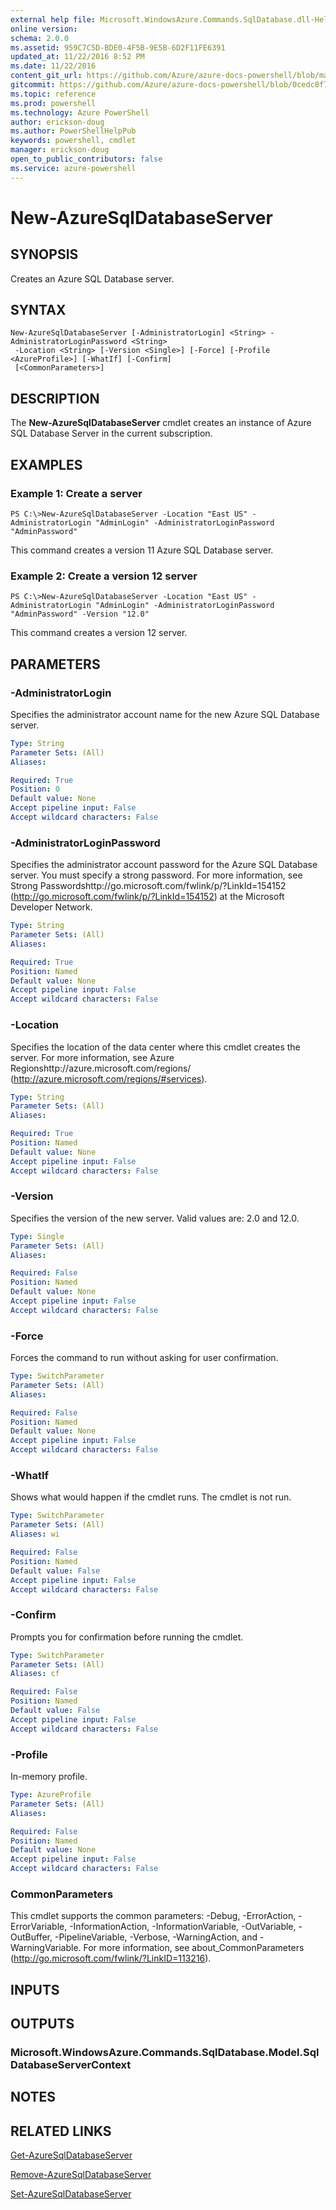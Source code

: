 ```yaml
---
external help file: Microsoft.WindowsAzure.Commands.SqlDatabase.dll-Help.xml
online version: 
schema: 2.0.0
ms.assetid: 959C7C5D-BDE0-4F5B-9E5B-6D2F11FE6391
updated_at: 11/22/2016 8:52 PM
ms.date: 11/22/2016
content_git_url: https://github.com/Azure/azure-docs-powershell/blob/master/azureps-cmdlets-docs/ServiceManagement/Azure.SQLDatabase/v0.9.8/New-AzureSqlDatabaseServer.md
gitcommit: https://github.com/Azure/azure-docs-powershell/blob/0cedc8f73bc96cf5ac4c69144e17b3de601fd3cc/azureps-cmdlets-docs/ServiceManagement/Azure.SQLDatabase/v0.9.8/New-AzureSqlDatabaseServer.md
ms.topic: reference
ms.prod: powershell
ms.technology: Azure PowerShell
author: erickson-doug
ms.author: PowerShellHelpPub
keywords: powershell, cmdlet
manager: erickson-doug
open_to_public_contributors: false
ms.service: azure-powershell
---
```


# New-AzureSqlDatabaseServer

## SYNOPSIS
Creates an Azure SQL Database server.

## SYNTAX

```
New-AzureSqlDatabaseServer [-AdministratorLogin] <String> -AdministratorLoginPassword <String>
 -Location <String> [-Version <Single>] [-Force] [-Profile <AzureProfile>] [-WhatIf] [-Confirm]
 [<CommonParameters>]
```

## DESCRIPTION
The **New-AzureSqlDatabaseServer** cmdlet creates an instance of Azure SQL Database Server in the current subscription.

## EXAMPLES

### Example 1: Create a server
```
PS C:\>New-AzureSqlDatabaseServer -Location "East US" -AdministratorLogin "AdminLogin" -AdministratorLoginPassword "AdminPassword"
```

This command creates a version 11 Azure SQL Database server.

### Example 2: Create a version 12 server
```
PS C:\>New-AzureSqlDatabaseServer -Location "East US" -AdministratorLogin "AdminLogin" -AdministratorLoginPassword "AdminPassword" -Version "12.0"
```

This command creates a version 12 server.

## PARAMETERS

### -AdministratorLogin
Specifies the administrator account name for the new Azure SQL Database server.

```yaml
Type: String
Parameter Sets: (All)
Aliases: 

Required: True
Position: 0
Default value: None
Accept pipeline input: False
Accept wildcard characters: False
```

### -AdministratorLoginPassword
Specifies the administrator account password for the Azure SQL Database server.
You must specify a strong password.
For more information, see Strong Passwordshttp://go.microsoft.com/fwlink/p/?LinkId=154152 (http://go.microsoft.com/fwlink/p/?LinkId=154152) at the Microsoft Developer Network.

```yaml
Type: String
Parameter Sets: (All)
Aliases: 

Required: True
Position: Named
Default value: None
Accept pipeline input: False
Accept wildcard characters: False
```

### -Location
Specifies the location of the data center where this cmdlet creates the server.
For more information, see Azure Regionshttp://azure.microsoft.com/regions/ (http://azure.microsoft.com/regions/#services).

```yaml
Type: String
Parameter Sets: (All)
Aliases: 

Required: True
Position: Named
Default value: None
Accept pipeline input: False
Accept wildcard characters: False
```

### -Version
Specifies the version of the new server.
Valid values are: 2.0 and 12.0.

```yaml
Type: Single
Parameter Sets: (All)
Aliases: 

Required: False
Position: Named
Default value: None
Accept pipeline input: False
Accept wildcard characters: False
```

### -Force
Forces the command to run without asking for user confirmation.

```yaml
Type: SwitchParameter
Parameter Sets: (All)
Aliases: 

Required: False
Position: Named
Default value: None
Accept pipeline input: False
Accept wildcard characters: False
```

### -WhatIf
Shows what would happen if the cmdlet runs.
The cmdlet is not run.

```yaml
Type: SwitchParameter
Parameter Sets: (All)
Aliases: wi

Required: False
Position: Named
Default value: False
Accept pipeline input: False
Accept wildcard characters: False
```

### -Confirm
Prompts you for confirmation before running the cmdlet.

```yaml
Type: SwitchParameter
Parameter Sets: (All)
Aliases: cf

Required: False
Position: Named
Default value: False
Accept pipeline input: False
Accept wildcard characters: False
```

### -Profile
In-memory profile.

```yaml
Type: AzureProfile
Parameter Sets: (All)
Aliases: 

Required: False
Position: Named
Default value: None
Accept pipeline input: False
Accept wildcard characters: False
```

### CommonParameters
This cmdlet supports the common parameters: -Debug, -ErrorAction, -ErrorVariable, -InformationAction, -InformationVariable, -OutVariable, -OutBuffer, -PipelineVariable, -Verbose, -WarningAction, and -WarningVariable. For more information, see about_CommonParameters (http://go.microsoft.com/fwlink/?LinkID=113216).

## INPUTS

## OUTPUTS

### Microsoft.WindowsAzure.Commands.SqlDatabase.Model.SqlDatabaseServerContext

## NOTES

## RELATED LINKS

[Get-AzureSqlDatabaseServer](xref:ServiceManagement/Azure.SQLDatabase/v0.9.8/Get-AzureSqlDatabaseServer.md)

[Remove-AzureSqlDatabaseServer](xref:ServiceManagement/Azure.SQLDatabase/v0.9.8/Remove-AzureSqlDatabaseServer.md)

[Set-AzureSqlDatabaseServer](xref:ServiceManagement/Azure.SQLDatabase/v0.9.8/Set-AzureSqlDatabaseServer.md)


